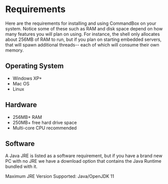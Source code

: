 # Requirements

Here are the requirements for installing and using CommandBox on your system. Notice some of these such as RAM and disk space depend on how many features you will plan on using. For instance, the shell only allocates about 256MB of RAM to run, but if you plan on starting embedded servers, that will spawn additional threads-- each of which will consume their own memory.

## Operating System

* Windows XP+
* Mac OS
* Linux

## Hardware

* 256MB+ RAM
* 250MB+ free hard drive space
* Multi-core CPU recommended

## Software

A Java JRE is listed as a software requirement, but if you have a brand new PC with no JRE we have a download option that contains the Java Runtime bundled with it.

Maximum JRE Version Supported: Java/OpenJDK 11
